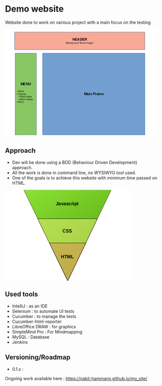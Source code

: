 # Demo website
Website done to work on various project with a main focus on the testing

![alt text](https://github.com/nabil-hammami/my_site/blob/master/IMG/websiteStructure.png)




## Approach
- Dev will be done using a BDD (Behaviour Driven Development) approach.
- All the work is done in command line, no WYSIWYG tool used.
- One of the goals is to achieve this website with minimum time passed on HTML.

![alt text](https://github.com/nabil-hammami/my_site/blob/master/IMG/webTechnoPyramide.png)

## Used tools
- IntelliJ : as an IDE
- Selenium : to automate UI tests
- Cucumber : to manage the tests
- Cucumber-html-reporter
- LibreOffice DRAW : for graphics
- SimpleMind Pro : For Mindmapping
- MySQL : Database
- Jenkins

## Versioning/Roadmap
- 0.1.x : 

Ongoing work available here : https://nabil-hammami.github.io/my_site/
